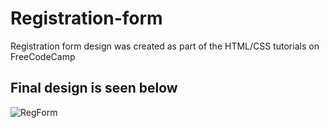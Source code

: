 # Registration-form
Registration form design was created as part of the HTML/CSS tutorials on FreeCodeCamp


## Final design is seen below

![RegForm](https://user-images.githubusercontent.com/111725078/200989727-fe8ed436-fb9a-46c8-b46e-b0f5cf36aa3f.JPG)
